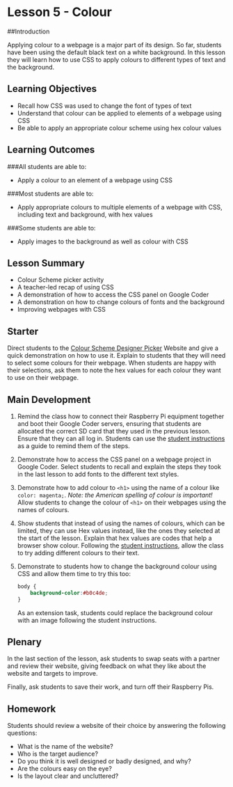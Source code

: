 # Lesson 5 - Colour 

##Introduction

Applying colour to a webpage is a major part of its design. So far, students have been using the default black text on a white background. In this lesson they will learn how to use CSS to apply colours to different types of text and the background. 

## Learning Objectives

- Recall how CSS was used to change the font of types of text
- Understand that colour can be applied to elements of a webpage using CSS
- Be able to apply an appropriate colour scheme using hex colour values

## Learning Outcomes

###All students are able to:

- Apply a colour to an element of a webpage using CSS


###Most students are able to:

- Apply appropriate colours to multiple elements of a webpage with CSS, including text and background, with hex values


###Some students are able to:

- Apply images to the background as well as colour with CSS



## Lesson Summary
- Colour Scheme picker activity
- A teacher-led recap of using CSS
- A demonstration of how to access the CSS panel on Google Coder
- A demonstration on how to change colours of fonts and the background
- Improving webpages with CSS


## Starter

Direct students to the [Colour Scheme Designer Picker]() Website and give a quick demonstration on how to use it. Explain to students that they will need to select some colours for their webpage. When students are happy with their selections, ask them to note the hex values for each colour they want to use on their webpage. 

## Main Development
1. Remind the class how to connect their Raspberry Pi equipment together and boot their Google Coder servers, ensuring that students are allocated the correct SD card that they used in the previous lesson. Ensure that they can all log in. Students can use the [student instructions](student-instructions-5.md) as a guide to remind them of the steps.

2. Demonstrate how to access the CSS panel on a webpage project in Google Coder. Select students to recall and explain the steps they took in the last lesson to add fonts to the different text styles.

3. Demonstrate how to add colour to `<h1>` using the name of a colour like `color: magenta;`. *Note: the American spelling of colour is important!* Allow students to change the colour of `<h1>` on their webpages using the names of colours.

4. Show students that instead of using the names of colours, which can be limited, they can use Hex values instead, like the ones they selected at the start of the lesson. Explain that hex values are codes that help a browser show colour. Following the [student instructions](student-instructions-5.md), allow the class to try adding different colours to their text.

5. Demonstrate to students how to change the background colour using CSS and allow them time to try this too:

	```css
	body {
    	background-color:#b0c4de;
	}
	```
	As an extension task, students could replace the background colour with an image following the student instructions.

## Plenary

In the last section of the lesson, ask students to swap seats with a partner and review their website, giving feedback on what they like about the website and targets to improve.

Finally, ask students to save their work, and turn off their Raspberry Pis.


## Homework

Students should review a website of their choice by answering the following questions:

- What is the name of the website?
- Who is the target audience?
- Do you think it is well designed or badly designed, and why?
- Are the colours easy on the eye? 
- Is the layout clear and uncluttered?





